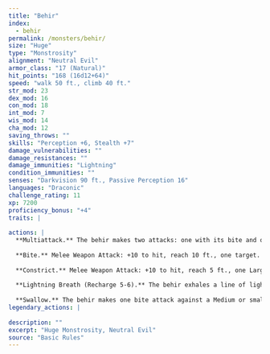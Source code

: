 ```yaml
---
title: "Behir"
index:
  - behir
permalink: /monsters/behir/
size: "Huge"
type: "Monstrosity"
alignment: "Neutral Evil"
armor_class: "17 (Natural)"
hit_points: "168 (16d12+64)"
speed: "walk 50 ft., climb 40 ft."
str_mod: 23
dex_mod: 16
con_mod: 18
int_mod: 7
wis_mod: 14
cha_mod: 12
saving_throws: ""
skills: "Perception +6, Stealth +7"
damage_vulnerabilities: ""
damage_resistances: ""
damage_immunities: "Lightning"
condition_immunities: ""
senses: "Darkvision 90 ft., Passive Perception 16"
languages: "Draconic"
challenge_rating: 11
xp: 7200
proficiency_bonus: "+4"
traits: |
  
actions: |
  **Multiattack.** The behir makes two attacks: one with its bite and one to constrict.
  
  **Bite.** Melee Weapon Attack: +10 to hit, reach 10 ft., one target. Hit: 22 (3d10 + 6) piercing damage.
  
  **Constrict.** Melee Weapon Attack: +10 to hit, reach 5 ft., one Large or smaller creature. Hit: 17 (2d10 + 6) bludgeoning damage plus 17 (2d10 + 6) slashing damage. The target is grappled (escape DC 16) if the behir isn't already constricting a creature, and the target is restrained until this grapple ends.
  
  **Lightning Breath (Recharge 5-6).** The behir exhales a line of lightning that is 20 ft. long and 5 ft. wide. Each creature in that line must make a DC 16 Dexterity saving throw, taking 66 (12d10) lightning damage on a failed save, or half as much damage on a successful one.
  
  **Swallow.** The behir makes one bite attack against a Medium or smaller target it is grappling. If the attack hits, the target is also swallowed, and the grapple ends. While swallowed, the target is blinded and restrained, it has total cover against attacks and other effects outside the behir, and it takes 21 (6d6) acid damage at the start of each of the behir's turns. A behir can have only one creature swallowed at a time. If the behir takes 30 damage or more on a single turn from the swallowed creature, the behir must succeed on a DC 14 Constitution saving throw at the end of that turn or regurgitate the creature, which falls prone in a space within 10 ft. of the behir. If the behir dies, a swallowed creature is no longer restrained by it and can escape from the corpse by using 15 ft. of movement, exiting prone.  
legendary_actions: |
  
description: ""
excerpt: "Huge Monstrosity, Neutral Evil"
source: "Basic Rules"
---
```

